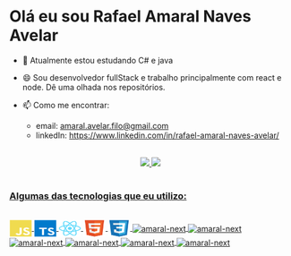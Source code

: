 # Olá eu sou Rafael Amaral Naves Avelar


- 🌱 Atualmente estou estudando C# e java

- 😄 Sou desenvolvedor fullStack e trabalho principalmente com react e node. Dê uma olhada nos repositórios.
  
- 📫 Como me encontrar:  
  - email: amaral.avelar.filo@gmail.com
  - linkedIn: https://www.linkedin.com/in/rafael-amaral-naves-avelar/

</br>
<div align="center">
  <a href="https://github.com/devamaral2">
  <img height="160em" src="https://github-readme-stats.vercel.app/api?username=devamaral2&show_icons=true&theme=dark&include_all_commits=true&count_private=true"/>
  <img height="160em" src="https://github-readme-stats.vercel.app/api/top-langs/?username=devamaral2&layout=compact&langs_count=7&theme=dark"/>
</div>
</br>

 ### Algumas das tecnologias que eu utilizo:
 
<div style="display: inline_block"><br>
  <img align="center" alt="amaral-Js" height="30" width="40" src="https://raw.githubusercontent.com/devicons/devicon/master/icons/javascript/javascript-plain.svg">
  <img align="center" alt="amaral-Ts" height="30" width="40" src="https://raw.githubusercontent.com/devicons/devicon/master/icons/typescript/typescript-plain.svg">
  <img align="center" alt="amaral-React" height="30" width="40" src="https://raw.githubusercontent.com/devicons/devicon/master/icons/react/react-original.svg">
  <img align="center" alt="amaral-HTML" height="30" width="40" src="https://raw.githubusercontent.com/devicons/devicon/master/icons/html5/html5-original.svg">
  <img align="center" alt="amaral-CSS" height="30" width="40" src="https://raw.githubusercontent.com/devicons/devicon/master/icons/css3/css3-original.svg">
  <img align="center" alt="amaral-next" height="30" width="40" src="https://cdn.jsdelivr.net/gh/devicons/devicon/icons/docker/docker-original-wordmark.svg">   
  <img align="center" alt="amaral-next" height="30" width="40" src="https://cdn.jsdelivr.net/gh/devicons/devicon/icons/nodejs/nodejs-original.svg"> 
  <img align="center" alt="amaral-next" height="30" width="40" src="https://cdn.jsdelivr.net/gh/devicons/devicon/icons/mysql/mysql-original.svg"> 
  <img align="center" alt="amaral-next" height="30" width="40" src="https://cdn.jsdelivr.net/gh/devicons/devicon/icons/mongodb/mongodb-original.svg">
    <img align="center" alt="amaral-next" height="30" width="40" src="https://cdn.jsdelivr.net/gh/devicons/devicon/icons/nestjs/nestjs-original.svg"> 
    <img align="center" alt="amaral-next" height="30" width="40" src="https://cdn.jsdelivr.net/gh/devicons/devicon/icons/postgresql/postgresql-original.svg"> 
</div>
   </br>
  
<!--
**devamaral2/devamaral2** is a ✨ _special_ ✨ repository because its `README.md` (this file) appears on your GitHub profile.

Here are some ideas to get you started:

- 🔭 I’m currently working on ...
- 🌱 I’m currently learning ...
- 👯 I’m looking to collaborate on ...
- 🤔 I’m looking for help with ...
- 💬 Ask me about ...
- 📫 How to reach me: ...
- 😄 Pronouns: ...
- ⚡ Fun fact: ...
-->
